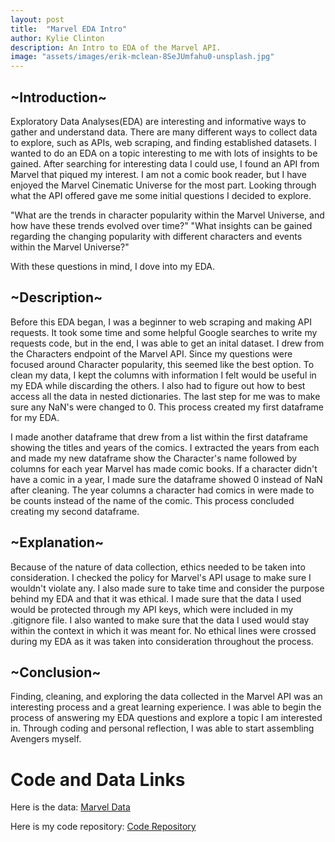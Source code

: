 ```yaml
---
layout: post
title:  "Marvel EDA Intro"
author: Kylie Clinton
description: An Intro to EDA of the Marvel API.
image: "assets/images/erik-mclean-8SeJUmfahu0-unsplash.jpg"
--- 
```

## ~Introduction~
Exploratory Data Analyses(EDA) are interesting and informative ways to gather and understand data. There are many different ways to collect data to explore, such as APIs, web scraping, and finding established datasets. I wanted to do an EDA on a topic interesting to me with lots of insights to be gained. After searching for interesting data I could use, I found an API from Marvel that piqued my interest. I am not a comic book reader, but I have enjoyed the Marvel Cinematic Universe for the most part. Looking through what the API offered gave me some initial questions I decided to explore.

"What are the trends in character popularity within the Marvel Universe, and how have these trends evolved over time?"
"What insights can be gained regarding the changing popularity with different characters and events within the Marvel Universe?"

With these questions in mind, I dove into my EDA.

## ~Description~
Before this EDA began, I was a beginner to web scraping and making API requests. It took some time and some helpful Google searches to write my requests code, but in the end, I was able to get an inital dataset. I drew from the Characters endpoint of the Marvel API. Since my questions were focused around Character popularity, this seemed like the best option. To clean my data, I kept the columns with information I felt would be useful in my EDA while discarding the others. I also had to figure out how to best access all the data in nested dictionaries. The last step for me was to make sure any NaN's were changed to 0. This process created my first dataframe for my EDA.

I made another dataframe that drew from a list within the first dataframe showing the titles and years of the comics. I extracted the years from each and made my new dataframe show the Character's name followed by columns for each year Marvel has made comic books. If a character didn't have a comic in a year, I made sure the dataframe showed 0 instead of NaN after cleaning. The year columns a character had comics in were made to be counts instead of the name of the comic. This process concluded creating my second dataframe.

## ~Explanation~
Because of the nature of data collection, ethics needed to be taken into consideration. I checked the policy for Marvel's API usage to make sure I wouldn't violate any. I also made sure to take time and consider the purpose behind my EDA and that it was ethical. I made sure that the data I used would be protected through my API keys, which were included in my .gitignore file. I also wanted to make sure that the data I used would stay within the context in which it was meant for. No ethical lines were crossed during my EDA as it was taken into consideration throughout the process.

## ~Conclusion~
Finding, cleaning, and exploring the data collected in the Marvel API was an interesting process and a great learning experience. I was able to begin the process of answering my EDA questions and explore a topic I am interested in. Through coding and personal reflection, I was able to start assembling Avengers myself.

# Code and Data Links #
Here is the data: <a href= "https://github.com/kylieclinton/edaproject/blob/0db43d2e7688334e079df413c152c07b1b66e171/marvel.csv" target="_blank">Marvel Data</a>

Here is my code repository: <a href = "https://github.com/kylieclinton/edaproject.git" targer="_blank">Code Repository</a>
